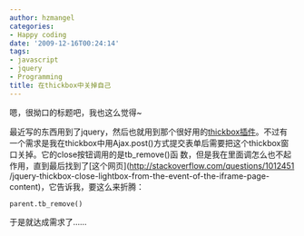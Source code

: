 ```yaml
---
author: hzmangel
categories:
- Happy coding
date: '2009-12-16T00:24:14'
tags:
- javascript
- jquery
- Programming
title: 在thickbox中关掉自己
---
```

嗯，很拗口的标题吧，我也这么觉得~

最近写的东西用到了jquery，然后也就用到那个很好用的[thickbox插件](http://jquery.com/demo/thickbox/)。不过有
一个需求是我在thickbox中用Ajax.post()方式提交表单后需要把这个thickbox窗口关掉。它的close按钮调用的是tb_remove()函
数，但是我在里面调怎么也不起作用，直到最后找到了[这个网页](http://stackoverflow.com/questions/1012451
/jquery-thickbox-close-lightbox-from-the-event-of-the-iframe-page-
content)，它告诉我，要这么来折腾：

    
    
    parent.tb_remove()

于是就达成需求了……
